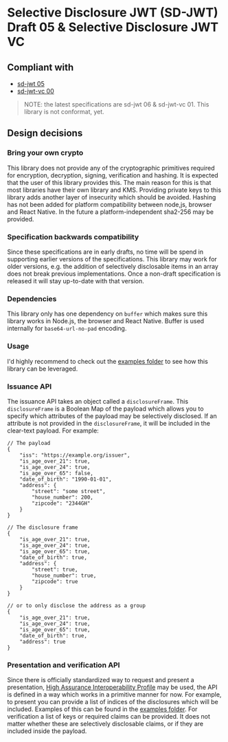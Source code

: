 # Selective Disclosure JWT (SD-JWT) Draft 05 & Selective Disclosure JWT VC

## Compliant with

-   [sd-jwt
    05](https://datatracker.ietf.org/doc/draft-ietf-oauth-selective-disclosure-jwt/05/)
-   [sd-jwt-vc
    00](https://datatracker.ietf.org/doc/draft-ietf-oauth-sd-jwt-vc/00/)

> NOTE: the latest specifications are sd-jwt 06 & sd-jwt-vc 01. This library is
> not conformat, yet.

## Design decisions

### Bring your own crypto

This library does not provide any of the cryptographic primitives required for
encryption, decryption, signing, verification and hashing. It is expected that
the user of this library provides this. The main reason for this is that most
libraries have their own library and KMS. Providing private keys to this
library adds another layer of insecurity which should be avoided. Hashing has
not been added for platform compatibility between node,js, browser and React
Native. In the future a platform-independent sha2-256 may be provided.

### Specification backwards compatibility

Since these specifications are in early drafts, no time will be spend in
supporting earlier versions of the specifications. This library may work for
older versions, e.g. the addition of selectively disclosable items in an array
does not break previous implementations. Once a non-draft specification is
released it will stay up-to-date with that version.

### Dependencies

This library only has one dependency on `buffer` which makes sure this library
works in Node.js, the browser and React Native. Buffer is used internally for
`base64-url-no-pad` encoding.

### Usage

I'd highly recommend to check out the [examples folder](example) to see how
this library can be leveraged.

### Issuance API

The issuance API takes an object called a `disclosureFrame`. This
`disclosureFrame` is a Boolean Map of the payload which allows you to specify
which attributes of the payload may be selectively disclosed. If an attribute is not provided in the `disclosureFrame`, it will be included in the clear-text payload. For example:

```jsonc
// The payload
{
    "iss": "https://example.org/issuer",
    "is_age_over_21": true,
    "is_age_over_24": true,
    "is_age_over_65": false,
    "date_of_birth": "1990-01-01",
    "address": {
        "street": "some street",
        "house_number": 200,
        "zipcode": "2344GH"
    }
}
```

```jsonc
// The disclosure frame
{
    "is_age_over_21": true,
    "is_age_over_24": true,
    "is_age_over_65": true,
    "date_of_birth": true,
    "address": {
        "street": true,
        "house_number": true,
        "zipcode": true
    }
}

// or to only disclose the address as a group
{
    "is_age_over_21": true,
    "is_age_over_24": true,
    "is_age_over_65": true,
    "date_of_birth": true,
    "address": true
}
```

### Presentation and verification API

Since there is officially standardized way to request and present a
presentation, [High Assurance Interoperability
Profile](https://vcstuff.github.io/oid4vc-haip-sd-jwt-vc/draft-oid4vc-haip-sd-jwt-vc.html)
may be used, the API is defined in a way which works in a primitive manner for
now. For example, to present you can provide a list of indices of the
disclosures which will be included. Examples of this can be found in the
[examples folder](example). For verification a list of keys or required
claims can be provided. It does not matter whether these are selectively
disclosable claims, or if they are included inside the payload.
